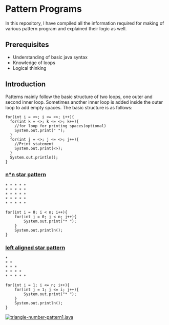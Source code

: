 # Pattern Programs
In this repository, I have compiled all the information required for making of various pattern program and explained their logic as well.

## Prerequisites
- Understanding of basic java syntax
- Knowledge of loops
- Logical thinking
## Introduction
Patterns mainly follow the basic structure of two loops, one outer and second inner loop. Sometimes another inner loop is added inside the outer loop to add empty spaces. The basic structure is as follows:


```
for(int i = <>; i <= <>; i++){
  for(int k = <>; k <= <>; k++){
    //for loop for printing spaces(optional)
    System.out.print(" ");
  }
  for(int j = <>; j <= <>; j++){
    //Print statement
    System.out.print(<>);
  }
  System.out.println();
}
```

### [n*n star pattern](https://github.com/archakNath/Java-Code-Reserves/blob/main/pattern/src/NxNStarPattern.java)
```
* * * * *
* * * * *
* * * * *
* * * * *
* * * * *
```


```
for(int i = 0; i < n; i++){
    for(int j = 0; j < n; j++){
        System.out.print("* ");
    }
    System.out.println();
}
```

### [left aligned star pattern](https://github.com/archakNath/Java-Code-Reserves/blob/main/pattern/src/left-align-triangle.java)
```
* 
* * 
* * * 
* * * * 
* * * * *
```


```
for(int i = 1; i <= n; i++){
    for(int j = 1; j <= i; j++){
        System.out.print("* ");
    }
    System.out.println();
}
```

[<img src="https://takeuforward.org/wp-content/uploads/2022/08/P3.png" alt="triangle-number-pattern1.java">](https://github.com/archakNath/Java-Code-Reserves/blob/main/pattern/src/triangle-number-pattern1.java)
